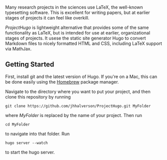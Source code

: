 Many research projects in the sciences use LaTeX, the well-known
typesetting software. This is excellent for writing papers, but at
earlier stages of projects it can feel like overkill.

*ProjectHugo* is lightweight alternative that provides some of the
same functionality as LaTeX, but is intended for use at earlier,
organizational stages of projects.  It usese the static site generator
Hugo to convert Markdown files to nicely formatted HTML and CSS,
including LaTeX support via MathJax.

## Getting Started

First, install git and the latest version of Hugo. If you're on a Mac,
this can be done easily using the [Homebrew](http://brew.sh) package manager.

Navigate to the directory where you want to put your project, and then
clone this repository by running

    git clone https://github.com/jhhalverson/ProjectHugo.git MyFolder

where *MyFolder* is replaced by the name of your project. Then run

    cd MyFolder

to navigate into that folder. Run

    hugo server --watch

to start the hugo server.
